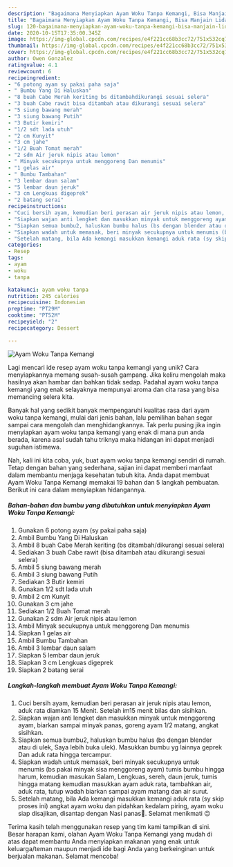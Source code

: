 ```yaml
---
description: "Bagaimana Menyiapkan Ayam Woku Tanpa Kemangi, Bisa Manjain Lidah"
title: "Bagaimana Menyiapkan Ayam Woku Tanpa Kemangi, Bisa Manjain Lidah"
slug: 120-bagaimana-menyiapkan-ayam-woku-tanpa-kemangi-bisa-manjain-lidah
date: 2020-10-15T17:35:00.345Z
image: https://img-global.cpcdn.com/recipes/e4f221cc68b3cc72/751x532cq70/ayam-woku-tanpa-kemangi-foto-resep-utama.jpg
thumbnail: https://img-global.cpcdn.com/recipes/e4f221cc68b3cc72/751x532cq70/ayam-woku-tanpa-kemangi-foto-resep-utama.jpg
cover: https://img-global.cpcdn.com/recipes/e4f221cc68b3cc72/751x532cq70/ayam-woku-tanpa-kemangi-foto-resep-utama.jpg
author: Owen Gonzalez
ratingvalue: 4.1
reviewcount: 6
recipeingredient:
- "6 potong ayam sy pakai paha saja"
- " Bumbu Yang Di Haluskan"
- "8 buah Cabe Merah keriting bs ditambahdikurangi sesuai selera"
- "3 buah Cabe rawit bisa ditambah atau dikurangi sesuai selera"
- "5 siung bawang merah"
- "3 siung bawang Putih"
- "3 Butir kemiri"
- "1/2 sdt lada utuh"
- "2 cm Kunyit"
- "3 cm jahe"
- "1/2 Buah Tomat merah"
- "2 sdm Air jeruk nipis atau lemon"
- " Minyak secukupnya untuk menggoreng Dan menumis"
- "1 gelas air"
- " Bumbu Tambahan"
- "3 lembar daun salam"
- "5 lembar daun jeruk"
- "3 cm Lengkuas digeprek"
- "2 batang serai"
recipeinstructions:
- "Cuci bersih ayam, kemudian beri perasan air jeruk nipis atau lemon, aduk rata diamkan 15 Menit. Setelah im15 menit bilas dan sisihkan."
- "Siapkan wajan anti lengket dan masukkan minyak untuk menggoreng ayam, biarkan sampai minyak panas, goreng ayam 1/2 matang, angkat sisihkan."
- "Siapkan semua bumbu2, haluskan bumbu halus (bs dengan blender atau di ulek, Saya lebih buka ulek). Masukkan bumbu yg lainnya geprek Dan aduk rata hingga tercampur."
- "Siapkan wadah untuk memasak, beri minyak secukupnya untuk menumis (bs pakai minyak sisa menggoreng ayam) tumis bumbu hingga harum, kemudian masukan Salam, Lengkuas, sereh, daun jeruk, tumis hingga matang kemudian masukkan ayam aduk rata, tambahkan air, aduk rata, tutup wadah biarkan sampai ayam matang dan air surut."
- "Setelah matang, bila Ada kemangi masukkan kemangi aduk rata (sy skip proses ini) angkat ayam woku dan pidahkan kedalam piring, ayam woku siap disajikan, disantap dengan Nasi panas🤤. Selamat menikmati 😉"
categories:
- Resep
tags:
- ayam
- woku
- tanpa

katakunci: ayam woku tanpa 
nutrition: 245 calories
recipecuisine: Indonesian
preptime: "PT29M"
cooktime: "PT52M"
recipeyield: "2"
recipecategory: Dessert

---
```



![Ayam Woku Tanpa Kemangi](https://img-global.cpcdn.com/recipes/e4f221cc68b3cc72/751x532cq70/ayam-woku-tanpa-kemangi-foto-resep-utama.jpg)

Lagi mencari ide resep ayam woku tanpa kemangi yang unik? Cara menyiapkannya memang susah-susah gampang. Jika keliru mengolah maka hasilnya akan hambar dan bahkan tidak sedap. Padahal ayam woku tanpa kemangi yang enak selayaknya mempunyai aroma dan cita rasa yang bisa memancing selera kita.



Banyak hal yang sedikit banyak mempengaruhi kualitas rasa dari ayam woku tanpa kemangi, mulai dari jenis bahan, lalu pemilihan bahan segar sampai cara mengolah dan menghidangkannya. Tak perlu pusing jika ingin menyiapkan ayam woku tanpa kemangi yang enak di mana pun anda berada, karena asal sudah tahu triknya maka hidangan ini dapat menjadi suguhan istimewa.


Nah, kali ini kita coba, yuk, buat ayam woku tanpa kemangi sendiri di rumah. Tetap dengan bahan yang sederhana, sajian ini dapat memberi manfaat dalam membantu menjaga kesehatan tubuh kita. Anda dapat membuat Ayam Woku Tanpa Kemangi memakai 19 bahan dan 5 langkah pembuatan. Berikut ini cara dalam menyiapkan hidangannya.

<!--inarticleads1-->

##### Bahan-bahan dan bumbu yang dibutuhkan untuk menyiapkan Ayam Woku Tanpa Kemangi:

1. Gunakan 6 potong ayam (sy pakai paha saja)
1. Ambil  Bumbu Yang Di Haluskan
1. Ambil 8 buah Cabe Merah keriting (bs ditambah/dikurangi sesuai selera)
1. Sediakan 3 buah Cabe rawit (bisa ditambah atau dikurangi sesuai selera)
1. Ambil 5 siung bawang merah
1. Ambil 3 siung bawang Putih
1. Sediakan 3 Butir kemiri
1. Gunakan 1/2 sdt lada utuh
1. Ambil 2 cm Kunyit
1. Gunakan 3 cm jahe
1. Sediakan 1/2 Buah Tomat merah
1. Gunakan 2 sdm Air jeruk nipis atau lemon
1. Ambil  Minyak secukupnya untuk menggoreng Dan menumis
1. Siapkan 1 gelas air
1. Ambil  Bumbu Tambahan
1. Ambil 3 lembar daun salam
1. Siapkan 5 lembar daun jeruk
1. Siapkan 3 cm Lengkuas digeprek
1. Siapkan 2 batang serai




<!--inarticleads2-->

##### Langkah-langkah membuat Ayam Woku Tanpa Kemangi:

1. Cuci bersih ayam, kemudian beri perasan air jeruk nipis atau lemon, aduk rata diamkan 15 Menit. Setelah im15 menit bilas dan sisihkan.
1. Siapkan wajan anti lengket dan masukkan minyak untuk menggoreng ayam, biarkan sampai minyak panas, goreng ayam 1/2 matang, angkat sisihkan.
1. Siapkan semua bumbu2, haluskan bumbu halus (bs dengan blender atau di ulek, Saya lebih buka ulek). Masukkan bumbu yg lainnya geprek Dan aduk rata hingga tercampur.
1. Siapkan wadah untuk memasak, beri minyak secukupnya untuk menumis (bs pakai minyak sisa menggoreng ayam) tumis bumbu hingga harum, kemudian masukan Salam, Lengkuas, sereh, daun jeruk, tumis hingga matang kemudian masukkan ayam aduk rata, tambahkan air, aduk rata, tutup wadah biarkan sampai ayam matang dan air surut.
1. Setelah matang, bila Ada kemangi masukkan kemangi aduk rata (sy skip proses ini) angkat ayam woku dan pidahkan kedalam piring, ayam woku siap disajikan, disantap dengan Nasi panas🤤. Selamat menikmati 😉




Terima kasih telah menggunakan resep yang tim kami tampilkan di sini. Besar harapan kami, olahan Ayam Woku Tanpa Kemangi yang mudah di atas dapat membantu Anda menyiapkan makanan yang enak untuk keluarga/teman maupun menjadi ide bagi Anda yang berkeinginan untuk berjualan makanan. Selamat mencoba!
